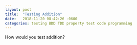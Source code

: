 ```yaml
---
layout: post
title:  "Testing Addition"
date:   2018-11-20 08:42:26 -0600
categories: testing BDD TDD property test code programming
---
```


How would you test addition?
